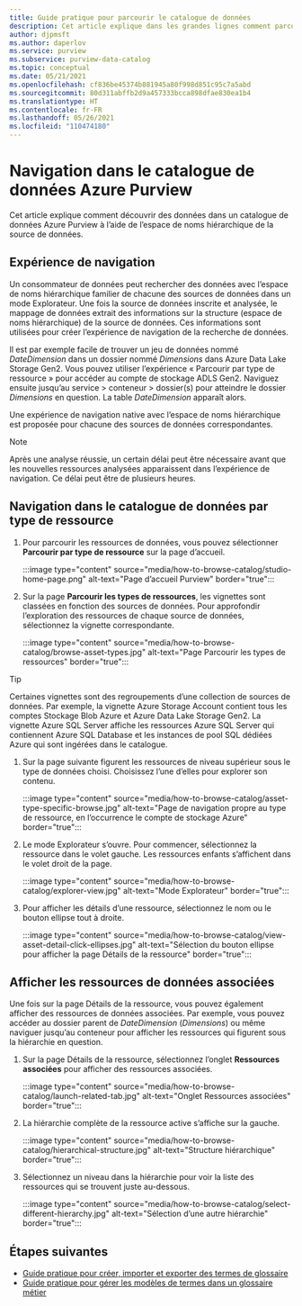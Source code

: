 ```yaml
---
title: Guide pratique pour parcourir le catalogue de données
description: Cet article explique dans les grandes lignes comment parcourir le catalogue de données Azure Purview en fonction du type de ressource
author: djpmsft
ms.author: daperlov
ms.service: purview
ms.subservice: purview-data-catalog
ms.topic: conceptual
ms.date: 05/21/2021
ms.openlocfilehash: cf836be45374b881945a80f998d851c95c7a5abd
ms.sourcegitcommit: 80d311abffb2d9a457333bcca898dfae830ea1b4
ms.translationtype: HT
ms.contentlocale: fr-FR
ms.lasthandoff: 05/26/2021
ms.locfileid: "110474180"
---
```

# <a name="browse-the-azure-purview-data-catalog"></a>Navigation dans le catalogue de données Azure Purview

Cet article explique comment découvrir des données dans un catalogue de données Azure Purview à l’aide de l’espace de noms hiérarchique de la source de données.

## <a name="browse-experience"></a>Expérience de navigation

Un consommateur de données peut rechercher des données avec l’espace de noms hiérarchique familier de chacune des sources de données dans un mode Explorateur. Une fois la source de données inscrite et analysée, le mappage de données extrait des informations sur la structure (espace de noms hiérarchique) de la source de données. Ces informations sont utilisées pour créer l’expérience de navigation de la recherche de données.

Il est par exemple facile de trouver un jeu de données nommé *DateDimension* dans un dossier nommé *Dimensions* dans Azure Data Lake Storage Gen2. Vous pouvez utiliser l’expérience « Parcourir par type de ressource » pour accéder au compte de stockage ADLS Gen2. Naviguez ensuite jusqu’au service > conteneur > dossier(s) pour atteindre le dossier *Dimensions* en question. La table *DateDimension* apparaît alors.

Une expérience de navigation native avec l’espace de noms hiérarchique est proposée pour chacune des sources de données correspondantes.

> [!NOTE]
> Après une analyse réussie, un certain délai peut être nécessaire avant que les nouvelles ressources analysées apparaissent dans l’expérience de navigation. Ce délai peut être de plusieurs heures.

## <a name="browse-the-data-catalog-by-asset-type"></a>Navigation dans le catalogue de données par type de ressource

1. Pour parcourir les ressources de données, vous pouvez sélectionner **Parcourir par type de ressource** sur la page d’accueil.

    :::image type="content" source="media/how-to-browse-catalog/studio-home-page.png" alt-text="Page d’accueil Purview" border="true":::

1. Sur la page **Parcourir les types de ressources**, les vignettes sont classées en fonction des sources de données. Pour approfondir l’exploration des ressources de chaque source de données, sélectionnez la vignette correspondante.

    :::image type="content" source="media/how-to-browse-catalog/browse-asset-types.jpg" alt-text="Page Parcourir les types de ressources" border="true":::

> [!TIP]
> Certaines vignettes sont des regroupements d’une collection de sources de données. Par exemple, la vignette Azure Storage Account contient tous les comptes Stockage Blob Azure et Azure Data Lake Storage Gen2. La vignette Azure SQL Server affiche les ressources Azure SQL Server qui contiennent Azure SQL Database et les instances de pool SQL dédiées Azure qui sont ingérées dans le catalogue. 

1. Sur la page suivante figurent les ressources de niveau supérieur sous le type de données choisi. Choisissez l’une d’elles pour explorer son contenu.

    :::image type="content" source="media/how-to-browse-catalog/asset-type-specific-browse.jpg" alt-text="Page de navigation propre au type de ressource, en l’occurrence le compte de stockage Azure" border="true":::

1. Le mode Explorateur s’ouvre. Pour commencer, sélectionnez la ressource dans le volet gauche. Les ressources enfants s’affichent dans le volet droit de la page.

    :::image type="content" source="media/how-to-browse-catalog/explorer-view.jpg" alt-text="Mode Explorateur" border="true":::

1. Pour afficher les détails d’une ressource, sélectionnez le nom ou le bouton ellipse tout à droite.

    :::image type="content" source="media/how-to-browse-catalog/view-asset-detail-click-ellipses.jpg" alt-text="Sélection du bouton ellipse pour afficher la page Détails de la ressource" border="true":::

## <a name="view-related-data-assets"></a>Afficher les ressources de données associées

Une fois sur la page Détails de la ressource, vous pouvez également afficher des ressources de données associées. Par exemple, vous pouvez accéder au dossier parent de *DateDimension* (*Dimensions*) ou même naviguer jusqu’au conteneur pour afficher les ressources qui figurent sous la hiérarchie en question.

1. Sur la page Détails de la ressource, sélectionnez l’onglet **Ressources associées** pour afficher des ressources associées.

    :::image type="content" source="media/how-to-browse-catalog/launch-related-tab.jpg" alt-text="Onglet Ressources associées" border="true":::

1. La hiérarchie complète de la ressource active s’affiche sur la gauche.

    :::image type="content" source="media/how-to-browse-catalog/hierarchical-structure.jpg" alt-text="Structure hiérarchique" border="true":::

1. Sélectionnez un niveau dans la hiérarchie pour voir la liste des ressources qui se trouvent juste au-dessous.

    :::image type="content" source="media/how-to-browse-catalog/select-different-hierarchy.jpg" alt-text="Sélection d’une autre hiérarchie" border="true":::

## <a name="next-steps"></a>Étapes suivantes

- [Guide pratique pour créer, importer et exporter des termes de glossaire](how-to-create-import-export-glossary.md)
- [Guide pratique pour gérer les modèles de termes dans un glossaire métier](how-to-manage-term-templates.md)
